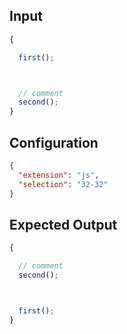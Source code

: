 
## Input
```javascript input
{

  first();



  // comment
  second();
}
```

## Configuration
```json configuration
{
  "extension": "js",
  "selection": "32-32"
}
```

## Expected Output
```javascript expected output
{

  // comment
  second();



  first();
}
```
